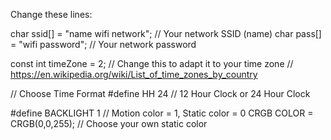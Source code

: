 Change these lines:

char ssid[] = "name wifi network";        // Your network SSID (name)
char pass[] = "wifi password";            // Your network password

const int timeZone = 2;                   // Change this to adapt it to your time zone 
                                          // https://en.wikipedia.org/wiki/List_of_time_zones_by_country

// Choose Time Format
#define HH          24                    // 12 Hour Clock or 24 Hour Clock 

#define BACKLIGHT   1                     // Motion color = 1, Static color = 0
CRGB COLOR = CRGB(0,0,255);               // Choose your own static color 
